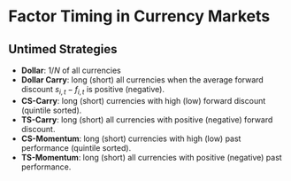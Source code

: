 # Factor Timing in Currency Markets

## Untimed Strategies
- **Dollar**: $1/N$ of all currencies
- **Dollar Carry**: long (short) all currencies when the average forward discount $s_{i,t} - f_{i,t}$ is positive (negative).
- **CS-Carry**: long (short) currencies with high (low) forward discount (quintile sorted).
- **TS-Carry**: long (short) all currencies with positive (negative) forward discount.
- **CS-Momentum**: long (short) currencies with high (low) past performance (quintile sorted).
- **TS-Momentum**: long (short) all currencies with positive (negative) past performance.
